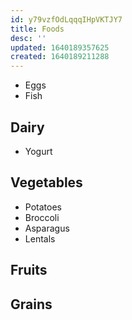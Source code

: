 ```yaml
---
id: y79vzfOdLqqqIHpVKTJY7
title: Foods
desc: ''
updated: 1640189357625
created: 1640189211288
---
```



* Eggs
* Fish

## Dairy

* Yogurt

## Vegetables

* Potatoes
* Broccoli
* Asparagus
* Lentals

## Fruits

## Grains